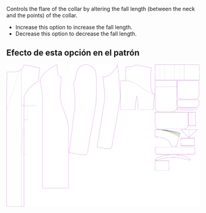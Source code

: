 Controls the flare of the collar by altering the fall length (between the neck and the points) of the collar.

-   Increase this option to increase the fall length.
-   Decrease this option to decrease the fall length.

## Efecto de esta opción en el patrón

![Esta imagen muestra el efecto de esta opción superponiendo varias variantes que tienen un valor diferente para esta opción](carlita_collarflare_sample.svg "Efecto de esta opción en el patrón")
